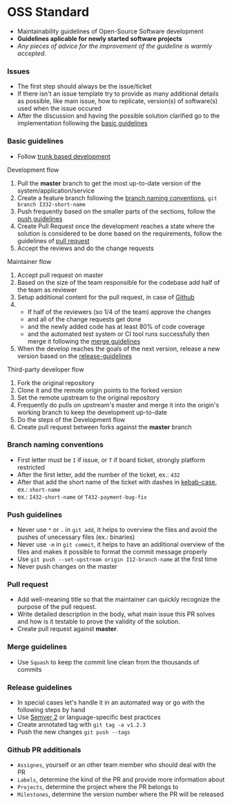 # OSS Standard

- Maintainability guidelines of Open-Source Software development
- **Guidelines aplicable for newly started software projects**
- *Any pieces of advice for the improvement of the guideline is warmly accepted.*

### Issues

- The first step should always be the issue/ticket
- If there isn't an issue template try to provide as many additional details as possible, like main issue, how to replicate, version(s) of software(s) used when the issue occured
- After the discussion and having the possible solution clarified go to the implementation following the [basic guidelines](#basic-guidelines)

### Basic guidelines

- Follow [trunk based development](https://trunkbaseddevelopment.com/)

Development flow
1. Pull the **master** branch to get the most up-to-date version of the system/application/service
2. Create a feature branch following the [branch naming conventions](#branch-naming-concentions), `git branch I332-short-name`
3. Push frequently based on the smaller parts of the sections, follow the [push guidelines](#push-guidelines)
4. Create Pull Request once the development reaches a state where the solution is considered to be done based on the requirements, follow the guidelines of [pull request](#pull-request)
5. Accept the reviews and do the change requests

Maintainer flow
1. Accept pull request on master
2. Based on the size of the team responsible for the codebase add half of the team as reviewer
3. Setup additional content for the pull request, in case of [Github](#github-pr-additionals) 
4. - If half of the reviewers (so 1/4 of the team) approve the changes 
   - and all of the change requests get done 
   - and the newly added code has at least 80% of code coverage 
   - and the automated test system or CI tool runs successfully then merge it following the [merge guidelines](#merge-guidelines)
5. When the develop reaches the goals of the next version, release a new version based on the [release-guidelines](#release-guidelines)

Third-party developer flow
1. Fork the original repository
2. Clone it and the remote origin points to the forked version
3. Set the remote upstream to the original repository
4. Frequently do pulls on upstream's master and merge it into the origin's working branch to keep the development up-to-date
5. Do the steps of the Development flow
6. Create pull request between forks against the **master** branch

### Branch naming conventions

- First letter must be `I` if issue, or `T` if board ticket, strongly platform restricted
- After the first letter, add the number of the ticket, ex.: `432`
- After that add the short name of the ticket with dashes in [kebab-case](https://trends.google.com/trends/explore?date=all&q=kebab-case,spinal-case,lisp-case,dash-case,caterpillar-case), ex.: `short-name`
- ex.: `I432-short-name` or `T432-payment-bug-fix`


### Push guidelines

- Never use `*` or `.` in `git add`, it helps to overview the files and avoid the pushes of unecessary files (ex.: binaries)
- Never use `-m` in `git commit`, it helps to have an additional overview of the files and makes it possible to format the commit message properly
- Use `git push --set-upstream origin I12-branch-name` at the first time
- Never push changes on the master

### Pull request

- Add well-meaning title so that the maintainer can quickly recognize the purpose of the pull request.
- Write detailed description in the body, what main issue this PR solves and how is it testable to prove the validity of the solution.
- Create pull request against **master**.

### Merge guidelines

- Use `Squash` to keep the commit line clean from the thousands of commits

### Release guidelines

- In special cases let's handle it in an automated way or go with the following steps by hand
- Use [Semver 2](https://semver.org/) or language-specific best practices
- Create annotated tag with `git tag -a v1.2.3`
- Push the new changes `git push --tags`

### Github PR additionals

- `Assignes`, yourself or an other team member who should deal with the PR
- `Labels`, determine the kind of the PR and provide more information about
- `Projects`, determine the project where the PR belongs to
- `Milestones`, determine the version number where the PR will be released
